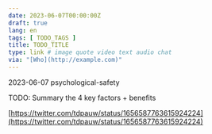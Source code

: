 ```yaml
---
date: 2023-06-07T00:00:00Z
draft: true
lang: en
tags: [ TODO_TAGS ]
title: TODO_TITLE
type: link # image quote video text audio chat
via: "[Who](http://example.com)"
---
```



2023-06-07 psychological-safety

 
TODO: Summary the 4 key factors + benefits

[https://twitter.com/tdpauw/status/1656587763615924224](https://twitter.com/tdpauw/status/1656587763615924224)

